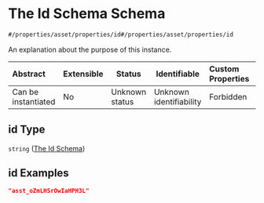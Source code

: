 # The Id Schema Schema

```txt
#/properties/asset/properties/id#/properties/asset/properties/id
```

An explanation about the purpose of this instance.


| Abstract            | Extensible | Status         | Identifiable            | Custom Properties | Additional Properties | Access Restrictions | Defined In                                                                           |
| :------------------ | ---------- | -------------- | ----------------------- | :---------------- | --------------------- | ------------------- | ------------------------------------------------------------------------------------ |
| Can be instantiated | No         | Unknown status | Unknown identifiability | Forbidden         | Allowed               | none                | [quote_schema.schema.json\*](../out/quote_schema.schema.json "open original schema") |

## id Type

`string` ([The Id Schema](quote_schema-properties-the-asset-schema-properties-the-id-schema.md))

## id Examples

```json
"asst_oZmLHSrOwIaHPH3L"
```
